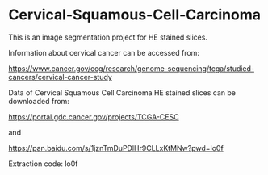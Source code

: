 # Cervical-Squamous-Cell-Carcinoma
This is an image segmentation project for HE stained slices.

Information about cervical cancer can be accessed from:

https://www.cancer.gov/ccg/research/genome-sequencing/tcga/studied-cancers/cervical-cancer-study

Data of Cervical Squamous Cell Carcinoma HE stained slices can be downloaded from:

https://portal.gdc.cancer.gov/projects/TCGA-CESC

and

https://pan.baidu.com/s/1jznTmDuPDlHr9CLLxKtMNw?pwd=lo0f 

Extraction code: lo0f
